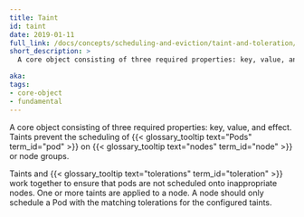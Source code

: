 ```yaml
---
title: Taint
id: taint
date: 2019-01-11
full_link: /docs/concepts/scheduling-and-eviction/taint-and-toleration/
short_description: >
  A core object consisting of three required properties: key, value, and effect. Taints prevent the scheduling of pods on nodes or node groups.

aka:
tags:
- core-object
- fundamental
---
```

 A core object consisting of three required properties: key, value, and effect. Taints prevent the scheduling of {{< glossary_tooltip text="Pods" term_id="pod" >}} on {{< glossary_tooltip text="nodes" term_id="node" >}} or node groups.

<!--more-->

Taints and {{< glossary_tooltip text="tolerations" term_id="toleration" >}} work together to ensure that pods are not scheduled onto inappropriate nodes. One or more taints are applied to a node. A node should only schedule a Pod with the matching tolerations for the configured taints.
